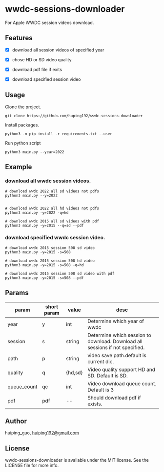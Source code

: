 # wwdc-sessions-downloader
For Apple WWDC session videos download.


## Features

- [x]  download all session videos of specified year
- [x]  chose HD or SD video quality
- [x]  download pdf file if exits
- [x]  download specified session video


## Usage

Clone the project.
```
git clone https://github.com/huping192/wwdc-sessions-downloader
```

Install packages.
```
python3 -m pip install -r requirements.txt --user
```

Run python script
```
python3 main.py --year=2022
```

## Example

### download all wwdc session videos.

```shell
# download wwdc 2022 all sd videos not pdfs
python3 main.py --y=2022


# download wwdc 2022 all hd videos not pdfs
python3 main.py -y=2022 -q=hd

# download wwdc 2015 all sd videos with pdf
python3 main.py -y=2015 --q=sd --pdf

```


### download specified wwdc session video.

```shell
# download wwdc 2015 session 508 sd video
python3 main.py -y=2015 -s=508

# download wwdc 2015 session 508 hd video
python3 main.py -y=2015 -s=508 -q=hd

# download wwdc 2015 session 508 sd video with pdf
python3 main.py -y=2015 -s=508 --pdf

```

## Params

| param | short param | value | desc |
| ------------- | ------------- | ------------- | ------------- |
| year  | y  | int  | Determine which year of wwdc  |
| session  | s  | string  | Determine which session to download. Download all sessions if not specified. |
| path  | p  | string  | video save path.default is current dic.  |
| quality  | q  | {hd,sd}  | Video quality support HD and SD. Default is SD.  |
| queue_count  | qc  | int  | Video download queue count. Default is 3  |
| pdf  | pdf  | --  | Should download pdf if exists.  |



## Author

huiping_guo, huiping192@gmail.com

## License

wwdc-sessions-downloader is available under the MIT license. See the LICENSE file for more info.
